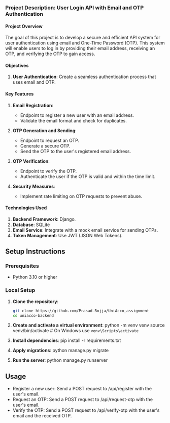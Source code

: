 ### Project Description: User Login API with Email and OTP Authentication

#### Project Overview
The goal of this project is to develop a secure and efficient API system for user authentication using email and One-Time Password (OTP). This system will enable users to log in by providing their email address, receiving an OTP, and verifying the OTP to gain access.

#### Objectives
1. **User Authentication**: Create a seamless authentication process that uses email and OTP.


#### Key Features
1. **Email Registration**:
   - Endpoint to register a new user with an email address.
   - Validate the email format and check for duplicates.

2. **OTP Generation and Sending**:
   - Endpoint to request an OTP.
   - Generate a secure OTP.
   - Send the OTP to the user's registered email address.

3. **OTP Verification**:
   - Endpoint to verify the OTP.
   - Authenticate the user if the OTP is valid and within the time limit.


4. **Security Measures**:
   - Implement rate limiting on OTP requests to prevent abuse.
   

#### Technologies Used
1. **Backend Framework**: Django.
2. **Database**:  SQLite 
3. **Email Service**: Integrate with a mock email service for sending OTPs.
4. **Token Management**: Use JWT (JSON Web Tokens).


## Setup Instructions

### Prerequisites
- Python 3.10 or higher


### Local Setup
1. **Clone the repository**:
   ```sh
   git clone https://github.com/Prasad-Bojja/UniAcco_assignment
   cd uniacco-backend

2. **Create and activate a virtual environment**:
   python -m venv venv
   source venv/bin/activate  # On Windows use `venv\Scripts\activate`

3. **Install dependencies**:
    pip install -r requirements.txt

4. **Apply migrations**:
    python manage.py migrate

5. **Run the server**:
    python manage.py runserver

## Usage
   * Register a new user: Send a POST request to /api/register with the user's email.
   * Request an OTP: Send a POST request to /api/request-otp with the user's email.
   * Verify the OTP: Send a POST request to /api/verify-otp with the user's email and the received OTP.






